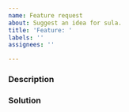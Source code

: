 ```yaml
---
name: Feature request
about: Suggest an idea for sula.
title: 'Feature: '
labels: ''
assignees: ''

---
```


<!--
Please provide thoughtful commentary *and code samples* on what this feature means for your project. What will it allow you to do that you can't do today? How will it make current work-arounds straightforward? What potential bugs and edge cases does it help to avoid? etc. Please keep it project-centric.
-->

### Description

### Solution
<!--
Maybe you have?
-->
